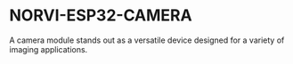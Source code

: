 # NORVI-ESP32-CAMERA
A camera module stands out as a versatile device designed for a variety of imaging applications.
